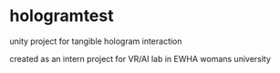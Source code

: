 # hologramtest
unity project for tangible hologram interaction

created as an intern project for VR/AI lab in EWHA womans university
